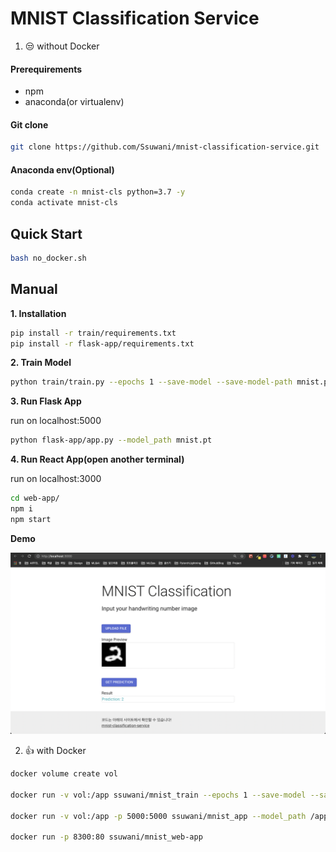 # MNIST Classification Service

1. 😒 without Docker

#### Prerequirements

- npm
- anaconda(or virtualenv)

#### Git clone

```bash
git clone https://github.com/Ssuwani/mnist-classification-service.git
```

#### Anaconda env(Optional)

```bash
conda create -n mnist-cls python=3.7 -y
conda activate mnist-cls
```

## Quick Start

```bash
bash no_docker.sh
```
## Manual

**1. Installation**

```bash
pip install -r train/requirements.txt
pip install -r flask-app/requirements.txt
```

**2. Train Model**

```bash
python train/train.py --epochs 1 --save-model --save-model-path mnist.pt
```

**3. Run Flask App**

run on localhost:5000

```bash
python flask-app/app.py --model_path mnist.pt
```

**4. Run React App(open another terminal)**

run on localhost:3000

```bash
cd web-app/
npm i
npm start
```



**Demo**

![demo image](./images/demo.png)



2. 👍 with Docker

```bash
docker volume create vol

docker run -v vol:/app ssuwani/mnist_train --epochs 1 --save-model --save-model-path /app/mnist.pt

docker run -v vol:/app -p 5000:5000 ssuwani/mnist_app --model_path /app/mnist.pt

docker run -p 8300:80 ssuwani/mnist_web-app
```

